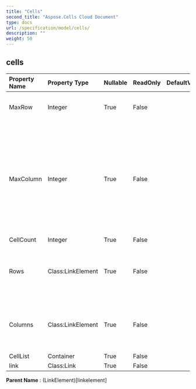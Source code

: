 ```yaml
---
title: "Cells"
second_title: "Aspose.Cells Cloud Document"
type: docs
url: /specification/model/cells/
description: ""
weight: 50
---
```


## **cells**

 

| Property Name | Property Type | Nullable |  ReadOnly | DefaultValue | Description | 
| :- | :- | :- |:- |  :- | :- |
| MaxRow | Integer | True |  False |  | Maximum row index of cell which contains data or style. |  
| MaxColumn | Integer | True |  False |  | Maximum column index of those cells that have been instantiated in the collection(does not include the column                        where style is defined for the whole column but no cell has been instantiated in it). |  
| CellCount | Integer | True |  False |  |  |  
| Rows | Class:LinkElement | True |  False |  | Gets the collection of  objects that represents the individual rows in this worksheet. |  
| Columns | Class:LinkElement | True |  False |  | Gets the collection of  objects that represents the individual columns in this worksheet. |  
| CellList | Container | True |  False |  |  |  
| link | Class:Link | True |  False |  |  |  

**Parent Name** : (LinkElement)[linkelement]

